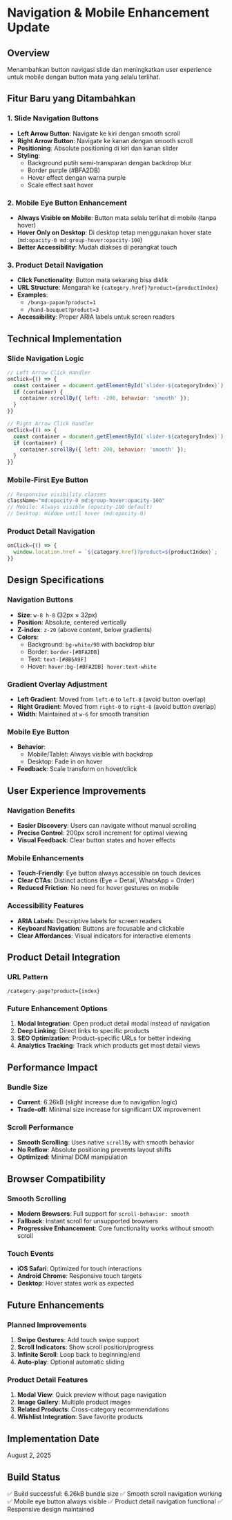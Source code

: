 # Navigation & Mobile Enhancement Update

## Overview
Menambahkan button navigasi slide dan meningkatkan user experience untuk mobile dengan button mata yang selalu terlihat.

## Fitur Baru yang Ditambahkan

### 1. Slide Navigation Buttons
- **Left Arrow Button**: Navigate ke kiri dengan smooth scroll
- **Right Arrow Button**: Navigate ke kanan dengan smooth scroll
- **Positioning**: Absolute positioning di kiri dan kanan slider
- **Styling**: 
  - Background putih semi-transparan dengan backdrop blur
  - Border purple (#BFA2DB)
  - Hover effect dengan warna purple
  - Scale effect saat hover

### 2. Mobile Eye Button Enhancement
- **Always Visible on Mobile**: Button mata selalu terlihat di mobile (tanpa hover)
- **Hover Only on Desktop**: Di desktop tetap menggunakan hover state (`md:opacity-0 md:group-hover:opacity-100`)
- **Better Accessibility**: Mudah diakses di perangkat touch

### 3. Product Detail Navigation
- **Click Functionality**: Button mata sekarang bisa diklik
- **URL Structure**: Mengarah ke `{category.href}?product={productIndex}`
- **Examples**:
  - `/bunga-papan?product=1`
  - `/hand-bouquet?product=3`
- **Accessibility**: Proper ARIA labels untuk screen readers

## Technical Implementation

### Slide Navigation Logic
```jsx
// Left Arrow Click Handler
onClick={() => {
  const container = document.getElementById(`slider-${categoryIndex}`);
  if (container) {
    container.scrollBy({ left: -200, behavior: 'smooth' });
  }
}}

// Right Arrow Click Handler  
onClick={() => {
  const container = document.getElementById(`slider-${categoryIndex}`);
  if (container) {
    container.scrollBy({ left: 200, behavior: 'smooth' });
  }
}}
```

### Mobile-First Eye Button
```jsx
// Responsive visibility classes
className="md:opacity-0 md:group-hover:opacity-100"
// Mobile: Always visible (opacity-100 default)
// Desktop: Hidden until hover (md:opacity-0)
```

### Product Detail Navigation
```jsx
onClick={() => {
  window.location.href = `${category.href}?product=${productIndex}`;
}}
```

## Design Specifications

### Navigation Buttons
- **Size**: `w-8 h-8` (32px × 32px)
- **Position**: Absolute, centered vertically
- **Z-index**: `z-20` (above content, below gradients)
- **Colors**: 
  - Background: `bg-white/90` with backdrop blur
  - Border: `border-[#BFA2DB]`
  - Text: `text-[#8B5A9F]`
  - Hover: `hover:bg-[#BFA2DB] hover:text-white`

### Gradient Overlay Adjustment
- **Left Gradient**: Moved from `left-0` to `left-8` (avoid button overlap)
- **Right Gradient**: Moved from `right-0` to `right-8` (avoid button overlap)
- **Width**: Maintained at `w-6` for smooth transition

### Mobile Eye Button
- **Behavior**: 
  - Mobile/Tablet: Always visible with backdrop
  - Desktop: Fade in on hover
- **Feedback**: Scale transform on hover/click

## User Experience Improvements

### Navigation Benefits
- **Easier Discovery**: Users can navigate without manual scrolling
- **Precise Control**: 200px scroll increment for optimal viewing
- **Visual Feedback**: Clear button states and hover effects

### Mobile Enhancements
- **Touch-Friendly**: Eye button always accessible on touch devices
- **Clear CTAs**: Distinct actions (Eye = Detail, WhatsApp = Order)
- **Reduced Friction**: No need for hover gestures on mobile

### Accessibility Features
- **ARIA Labels**: Descriptive labels for screen readers
- **Keyboard Navigation**: Buttons are focusable and clickable
- **Clear Affordances**: Visual indicators for interactive elements

## Product Detail Integration

### URL Pattern
```
/category-page?product={index}
```

### Future Enhancement Options
1. **Modal Integration**: Open product detail modal instead of navigation
2. **Deep Linking**: Direct links to specific products
3. **SEO Optimization**: Product-specific URLs for better indexing
4. **Analytics Tracking**: Track which products get most detail views

## Performance Impact

### Bundle Size
- **Current**: 6.26kB (slight increase due to navigation logic)
- **Trade-off**: Minimal size increase for significant UX improvement

### Scroll Performance
- **Smooth Scrolling**: Uses native `scrollBy` with smooth behavior
- **No Reflow**: Absolute positioning prevents layout shifts
- **Optimized**: Minimal DOM manipulation

## Browser Compatibility

### Smooth Scrolling
- **Modern Browsers**: Full support for `scroll-behavior: smooth`
- **Fallback**: Instant scroll for unsupported browsers
- **Progressive Enhancement**: Core functionality works without smooth scroll

### Touch Events
- **iOS Safari**: Optimized for touch interactions
- **Android Chrome**: Responsive touch targets
- **Desktop**: Hover states work as expected

## Future Enhancements

### Planned Improvements
1. **Swipe Gestures**: Add touch swipe support
2. **Scroll Indicators**: Show scroll position/progress
3. **Infinite Scroll**: Loop back to beginning/end
4. **Auto-play**: Optional automatic sliding

### Product Detail Features
1. **Modal View**: Quick preview without page navigation
2. **Image Gallery**: Multiple product images
3. **Related Products**: Cross-category recommendations
4. **Wishlist Integration**: Save favorite products

## Implementation Date
August 2, 2025

## Build Status
✅ Build successful: 6.26kB bundle size
✅ Smooth scroll navigation working
✅ Mobile eye button always visible
✅ Product detail navigation functional
✅ Responsive design maintained
